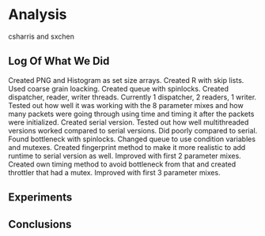 # Analysis
csharris and sxchen

## Log Of What We Did
Created PNG and Histogram as set size arrays.
Created R with skip lists. Used coarse grain loacking.
Created queue with spinlocks. 
Created dispatcher, reader, writer threads. 
Currently 1 dispatcher, 2 readers, 1 writer. 
Tested out how well it was working with the 8 parameter mixes and how many packets were going through using time and timing it after the packets were initialized.
Created serial version. 
Tested out how well multithreaded versions worked compared to serial versions. 
Did poorly compared to serial.
Found bottleneck with spinlocks. Changed queue to use condition variables and mutexes. 
Created fingerprint method to make it more realistic to add runtime to serial version as well.
Improved with first 2 parameter mixes.
Created own timing method to avoid bottleneck from that and created throttler that had a mutex.
Improved with first 3 parameter mixes. 

## Experiments


## Conclusions
